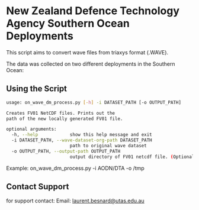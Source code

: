 New Zealand Defence Technology Agency Southern Ocean Deployments
===================================================================

This script aims to convert wave files from triaxys format (.WAVE).

The data was collected on two different deployments in the Southern Ocean:


## Using the Script

```bash
usage: on_wave_dm_process.py [-h] -i DATASET_PATH [-o OUTPUT_PATH]

Creates FV01 NetCDF files. Prints out the
path of the new locally generated FV01 file.

optional arguments:
  -h, --help            show this help message and exit
  -i DATASET_PATH, --wave-dataset-org-path DATASET_PATH
                        path to original wave dataset
  -o OUTPUT_PATH, --output-path OUTPUT_PATH
                        output directory of FV01 netcdf file. (Optional)

```
Example:
on_wave_dm_process.py -i AODN/DTA -o /tmp

## Contact Support
for support contact:
Email: laurent.besnard@utas.edu.au
